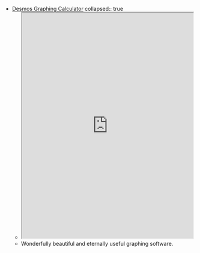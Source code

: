 - [Desmos Graphing Calculator](https://desmos.com/calculator)
  collapsed:: true
	- <iframe src="https://desmos.com/calculator" style="width: 100%; height: 600px"></iframe>
	- Wonderfully beautiful and eternally useful graphing software.